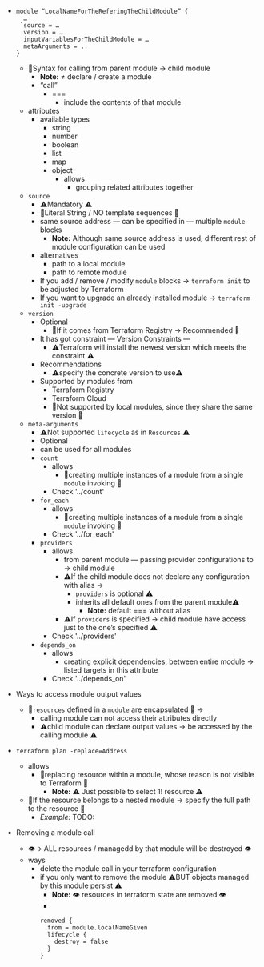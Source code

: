 - 
    ```
    module “LocalNameForTheReferingTheChildModule” {
      …
     `source = …
      version = …
      inputVariablesForTheChildModule = …
      metaArguments = ..
    }
    ```
    - 👀Syntax for calling from parent module → child module 
      - **Note:** ≠ declare / create a module
      - “call”
        - ===
          - include the contents of that module
    - attributes
        - available types
            - string
            - number
            - boolean
            - list
            - map
            - object
                - allows
                    - grouping related attributes together
    - `source`
        - ⚠️Mandatory ⚠️
        - 👀Literal String / NO template sequences 👀
        - same source address — can be specified in — multiple `module` blocks
          - **Note:** Although same source address is used, different rest of module configuration can be used
        - alternatives
            - path to a local module
            - path to remote module
        - If you add / remove / modify `module` blocks → `terraform init` to be adjusted by Terraform
        - If you want to upgrade an already installed module → `terraform init -upgrade`
    - `version`
        - Optional
            - 👀If it comes from Terraform Registry → Recommended 👀
        - It has got constraint — Version Constraints —
            - ⚠️Terraform will install the newest version which meets the constraint ⚠️
        - Recommendations
            - ⚠️specify the concrete version to use⚠️
        - Supported by modules from
            - Terraform Registry
            - Terraform Cloud
            - 👀Not supported by local modules, since they share the same version 👀
    - `meta-arguments`
        - ⚠️Not supported `lifecycle` as in `Resources` ⚠️
        - Optional
        - can be used for all modules
        - `count`
            - allows
                - 👀creating multiple instances of a module from a single `module` invoking 👀
            - Check '../count'
        - `for_each`
            - allows
                - 👀creating multiple instances of a module from a single `module` invoking 👀
            - Check '../for_each'
        - `providers`
            - allows
                - from parent module — passing provider configurations to → child module
                - ⚠️If the child module does not declare any configuration with alias →
                    - `providers` is optional ⚠️
                    - inherits all default ones from the parent module⚠️
                      - **Note:** default === without alias
                - ⚠️If `providers` is specified → child module have access just to the one’s specified ⚠️
            - Check '../providers'
        - `depends_on`
            - allows
                - creating explicit dependencies, between entire module → listed targets in this attribute
            - Check '../depends_on'

- Ways to access module output values
    - 👀`resources` defined in a `module` are encapsulated 👀 →
        - calling module can not access their attributes directly
        - ⚠️child module can declare output values → be accessed by the calling module ⚠️

- `terraform plan -replace=Address`
    - allows
        - 👀replacing resource within a module, whose reason is not visible to Terraform 👀
          - **Note:** ⚠️ Just possible to select 1! resource ⚠️
    - 👀If the resource belongs to a nested module → specify the full path to the resource 👀
      - *Example:* TODO:

- Removing a module call
    - 👁️→ ALL resources / managedd by that module will be destroyed 👁️
    - ways
        - delete the module call in your terraform configuration
        - if you only want to remove the module ⚠️BUT objects managed by this module persist ⚠️
          - **Note:** 👁️ resources in terraform state are removed 👁️
          - 
          ```
          removed {
            from = module.localNameGiven
            lifecycle {
              destroy = false
            }
          }
         ```
